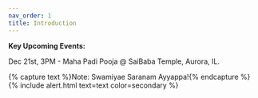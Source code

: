 ```yaml
---
nav_order: 1
title: Introduction
---
```


**Key Upcoming Events:**

Dec 21st, 3PM - Maha Padi Pooja @ SaiBaba Temple, Aurora, IL.

{% capture text %}Note:
Swamiyae Saranam Ayyappa!{% endcapture %}
{% include alert.html text=text color=secondary %}
